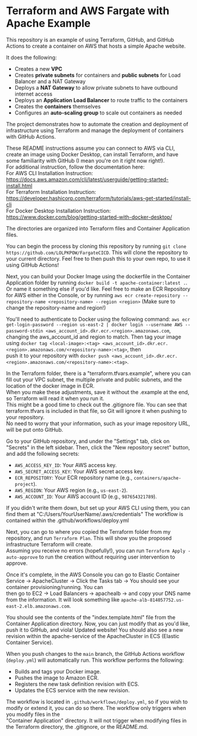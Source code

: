 # Terraform and AWS Fargate with Apache Example
  
This repository is an example of using Terraform, GitHub, and GitHub Actions to create a container on AWS that hosts a simple Apache website.  
  
It does the following:  
  
- Creates a new **VPC**  
- Creates **private subnets** for containers and **public subnets** for Load Balancer and a NAT Gateway  
- Deploys a **NAT Gateway** to allow private subnets to have outbound internet access  
- Deploys an **Application Load Balancer** to route traffic to the containers  
- Creates the **containers** themselves  
- Configures an **auto-scaling group** to scale out containers as needed  
  
The project demonstrates how to automate the creation and deployment of infrastructure using Terraform and manage the deployment of containers with GitHub Actions.  
  
These README instructions assume you can connect to AWS via CLI, create an image using Docker Desktop, can install Terraform, and have some familiarity with GitHub (I mean you're on it right now right!).   
For additional instruction, follow the documentation here:  
For AWS CLI Installation Instruction: https://docs.aws.amazon.com/cli/latest/userguide/getting-started-install.html  
For Terraform Installation Instruction: https://developer.hashicorp.com/terraform/tutorials/aws-get-started/install-cli  
For Docker Desktop Installation Instruction: https://www.docker.com/blog/getting-started-with-docker-desktop/  
  
The directories are organized into Terraform files and Container Application files.  
  
You can begin the process by cloning this repository by running `git clone https://github.com/LOLPKPOW/FargateCICD`. This will clone the repository to your current directory.
Feel free to then push this to your own repo, to use it using GitHub Actions!  
  
Next, you can build your Docker Image using the dockerfile in the Container Application folder by running `docker build -t apache-container:latest .`. Or name it something else if you'd like. Feel free to make an ECR Repository for AWS either in the Console, or by running `aws ecr create-repository --repository-name <repository-name> --region <region>` (Make sure to change the repository-name and region!)  
  
You'll need to authenticate to Docker using the following command: `aws ecr get-login-password --region us-east-2 | docker login --username AWS --password-stdin <aws_account_id>.dkr.ecr.<region>.amazonaws.com`,   
changing the aws_account_id and region to match. Then tag your image using `docker tag <local-image>:<tag> <aws_account_id>.dkr.ecr.<region>.amazonaws.com/<repository-name>:<tag>`, then  
push it to your repository with `docker push <aws_account_id>.dkr.ecr.<region>.amazonaws.com/<repository-name>:<tag>`.  
  
In the Terraform folder, there is a "terraform.tfvars.example", where you can fill out your VPC subnet, the multiple private and public subnets, and the location of the docker image in ECR.  
When you make these adjustments, save it without the .example at the end, so Terraform will read it when you run it.  
This might be a good time to check out the .gitignore file. You can see that terraform.tfvars is included in that file, so Git will ignore it when pushing to your repository.  
No need to worry that your information, such as your image repository URL, will be put onto GitHub.  
  
Go to your GitHub repository, and under the "Settings" tab, click on "Secrets" in the left sidebar.
Then, click the "New repository secret" button, and add the following secrets:
- `AWS_ACCESS_KEY_ID`: Your AWS access key.
- `AWS_SECRET_ACCESS_KEY`: Your AWS secret access key.
- `ECR_REPOSITORY`: Your ECR repository name (e.g., `containers/apache-project`).
- `AWS_REGION`: Your AWS region (e.g., `us-east-2`).
- `AWS_ACCOUNT_ID`: Your AWS account ID (e.g., `987654321789`).
  
If you didn't write them down, but set up your AWS CLI using them, you can find them at "C:/Users/YourUserName/.aws/credentials"
The workflow is contained within the .github/workflows/deploy.yml 
  
Next, you can go to where you copied the Terraform folder from my repository, and run `Terraform Plan`. This will show you the proposed infrastructure Terraform will create.  
Assuming you receive no errors (hopefully!), you can run `Terraform Apply -auto-approve` to run the creation without requiring user intervention to approve.  
  
Once it's complete, in the AWS Console you can go to Elastic Container Service -> ApacheCluster -> Click the Tasks tab -> You should see your container provisioning/running. You can  
then go to EC2 -> Load Balancers -> apachealb -> and copy your DNS name from the information. It will look something like `apache-alb-814057752.us-east-2.elb.amazonaws.com`.  
  
You should see the contents of the "index.template.html" file from the Container Application directory. Now, you can just modify that as you'd like, push it to GitHub, and viola! Updated website! You should also see a new revision within the apache-service of the ApacheCluster in ECS (Elastic Container Service).  
  
  When you push changes to the `main` branch, the GitHub Actions workflow (`deploy.yml`) will automatically run. This workflow performs the following:
- Builds and tags your Docker image.
- Pushes the image to Amazon ECR.
- Registers the new task definition revision with ECS.
- Updates the ECS service with the new revision.

The workflow is located in `.github/workflows/deploy.yml`, so if you wish to modify or extend it, you can do so there. The workflow only triggers when you modify files in the  
"Container Application" directory. It will not trigger when modifying files in the Terraform directory, the .gitignore, or the README.md.
